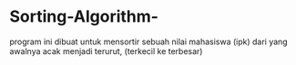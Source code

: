 # Sorting-Algorithm-
program ini dibuat untuk mensortir sebuah nilai mahasiswa (ipk) dari yang awalnya acak menjadi terurut, (terkecil ke terbesar)
